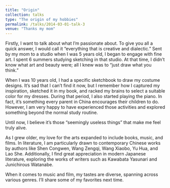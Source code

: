 ```yaml
---
title: "Origin"
collection: talks
type: "The origin of my hobbies"
permalink: /talks/2014-03-01-talk-3
venue: "Thanks my mom"
---
```


Firstly, I want to talk about what I’m passionate about. To give you all a quick answer, I would call it “everything that is creative and dialectic.” Sent by my mom to a studio when I was 5 years old, I began to engage with fine art. I spent 6 summers studying sketching in that studio. At that time, I didn’t know what art and beauty were; all I knew was to “just draw what you think.”

When I was 10 years old, I had a specific sketchbook to draw my costume designs. It’s sad that I can’t find it now, but I remember how I captured my inspiration, sketched it in my book, and racked my brains to select a suitable color for my dresses. During that period, I also started playing the piano. In fact, it’s something every parent in China encourages their children to do. However, I am very happy to have experienced those activities and explored something beyond the normal study routine.

Until now, I believe it’s those “seemingly useless things” that make me feel truly alive.

As I grew older, my love for the arts expanded to include books, music, and films. In literature, I am particularly drawn to contemporary Chinese works by authors like Shen Congwen, Wang Zengqi, Wang Xiaobo, Yu Hua, and Lao She. Additionally, I find great appreciation in modern Japanese literature, exploring the works of writers such as Kawabata Yasunari and Junichirous Watanabe.

When it comes to music and film, my tastes are diverse, spanning across various genres. I’ll share some of my favorites next time.
